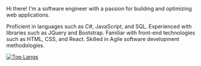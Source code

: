 Hi there! I'm a software engineer with a passion for building and optimizing web applications.

Proficient in languages such as C#, JavaScript, and SQL.
Experienced with libraries such as JQuery and Bootstrap.
Familiar with front-end technologies such as HTML, CSS, and React.
Skilled in Agile software development methodologies.


[![Top Langs](https://github-readme-stats.vercel.app/api/top-langs/?username=anuraghazra&layout=compact)](https://github.com/DodjeKelley/github-readme-stats)
